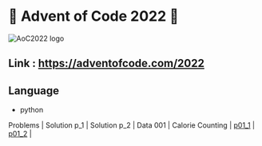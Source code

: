 # 🎄 Advent of Code 2022 🎄

![AoC2022 logo](https://raw.githubusercontent.com/orfeasa/advent-of-code-2022/master/header.png)

## Link : https://adventofcode.com/2022

## Language

* python 

Problems | Solution p_1 | Solution p_2 | Data 
001 | Calorie Counting | [p01_1](./day_1/part_1.py) | [p01_2](./day_1/part_1.py) | [](./day_1/input.txt)
